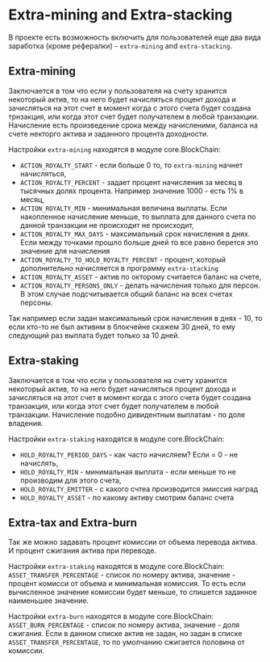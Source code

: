 # Extra-mining and Extra-stacking

В проекте есть возможность включить для пользователей еще два вида заработка (кроме рефералки) - `extra-mining` and `extra-stacking`.

## Extra-mining
Заключается в том что если у пользователя на счету хранится некоторый актив, то на него будет начисляться процент дохода и зачисляться на этот счет в момент когда с этого счета будет создана трнзакция, или когда этот счет будет получателем в любой транзакции.
Начисление есть произведение срока между начисленими, баланса на счете некторго актива и заданного процента доходности.

Настройки `extra-mining` находятся в модуле core.BlockChain:  
+ `ACTION_ROYALTY_START` - если больше 0 то, то `extra-mining` начнет начисляться,
+ `ACTION_ROYALTY_PERCENT` - задает процент начисления за месяц в тысячных долях процента. Например значение 1000 - есть 1% в месяц,
+ `ACTION_ROYALTY_MIN` - минимальная величина выплаты. Если накопленное начисление меньше, то выплата для данного счета по данной транзакции не происходит не происходит,
+ `ACTION_ROYALTY_MAX_DAYS` - максимальный срок начисления в днях. Если между точками прошло больше дней то все равно берется это значение для начисления
+ `ACTION_ROYALTY_TO_HOLD_ROYALTY_PERCENT` - процент, который дополнительно начисляется в программу `extra-stacking`
+ `ACTION_ROYALTY_ASSET` - актив по окторому считается баланс на счете,
+ `ACTION_ROYALTY_PERSONS_ONLY` - делать начисления только для персон. В этом случае подсчитывается общий баланс на всех счетах персоны.   

Так например если задан максимальный срок начисления в днях - 10, то если кто-то не был активнм в блокчейне скажем 30 дней, то ему следующий раз выплата будет только за 10 дней.


## Extra-staking
Заключается в том что если у пользователя на счету хранится некоторый актив, то на него будет начисляться процент дохода и зачисляться на этот счет в момент когда с этого счета будет создана транзакция,
 или когда этот счет будет получателем в любой транзакции.
Начисление подобно дивидентным выплатам - по доле владения.

Настройки `extra-staking` находятся в модуле core.BlockChain:  
+ `HOLD_ROYALTY_PERIOD_DAYS` - как часто начисляем? Если = 0 - не начислять,
+ `HOLD_ROYALTY_MIN` - минимальная выплата - если меньше то не производим для этого счета,
+ `HOLD_ROYALTY_EMITTER` - с какого счтеа производится эмиссия наград
+ `HOLD_ROYALTY_ASSET` - по какому активу смотрим баланс счета

## Extra-tax and Extra-burn
Так же можно задавать процент комиссии от объема перевода актива. И процент сжигания актива при переводе.

Настройки `extra-staking` находятся в модуле core.BlockChain:  
`ASSET_TRANSFER_PERCENTAGE` - список по номеру актива, значение - процент комисси от объема и минимальная комиссия. То есть если вычисленное значение комиссии будет меньше, то спишется заданное наименьшее значение. 

Настройки `extra-burn` находятся в модуле core.BlockChain:  
`ASSET_BURN_PERCENTAGE` - список по номеру актива, значение - доля сжигания. Если в данном списке актив не задан, но задан в списке `ASSET_TRANSFER_PERCENTAGE`, то по умолчанию сжигается половина от комиссии.

